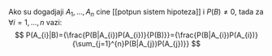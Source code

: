 Ako su dogadjaji $A_{1},\dots,A_{n}$ cine [[potpun sistem hipoteza]] i $P(B)\neq {0}$, tada za $\forall i=1,\dots ,n$ vazi:
$$
P(A_{i}|B)={\frac{P(B|A_{i})P(A_{i})}{P(B)}}={\frac{P(B|A_{i})P(A_{i})}{\sum_{j=1}^{n}P(B|A_{j})P(A_{j})}}
$$
